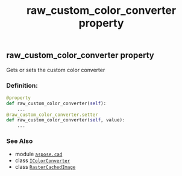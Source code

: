 ﻿---
title: raw_custom_color_converter property
second_title: Aspose.CAD for Python via .NET API References
description: 
type: docs
weight: 580
url: /python-net/aspose.cad/rastercachedimage/raw_custom_color_converter/
is_root: false
---

## raw_custom_color_converter property


Gets or sets the custom color converter
### Definition:
```python
@property
def raw_custom_color_converter(self):
    ...
@raw_custom_color_converter.setter
def raw_custom_color_converter(self, value):
    ...
```

### See Also
* module [`aspose.cad`](../../)
* class [`IColorConverter`](/cad/python-net/aspose.cad/icolorconverter)
* class [`RasterCachedImage`](/cad/python-net/aspose.cad/rastercachedimage)
